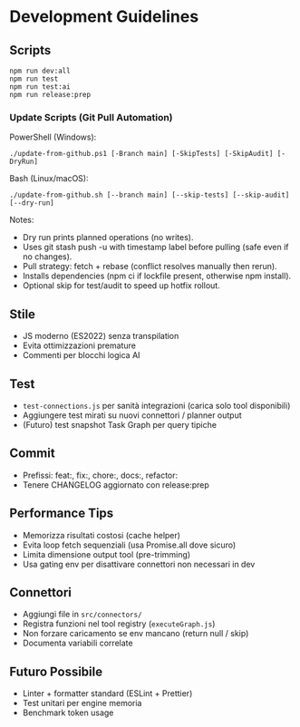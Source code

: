 # Development Guidelines

## Scripts
```
npm run dev:all
npm run test
npm run test:ai
npm run release:prep
```

### Update Scripts (Git Pull Automation)
PowerShell (Windows):
```
./update-from-github.ps1 [-Branch main] [-SkipTests] [-SkipAudit] [-DryRun]
```
Bash (Linux/macOS):
```
./update-from-github.sh [--branch main] [--skip-tests] [--skip-audit] [--dry-run]
```
Notes:
- Dry run prints planned operations (no writes).
- Uses git stash push -u with timestamp label before pulling (safe even if no changes).
- Pull strategy: fetch + rebase (conflict resolves manually then rerun).
- Installs dependencies (npm ci if lockfile present, otherwise npm install).
- Optional skip for test/audit to speed up hotfix rollout.


## Stile
- JS moderno (ES2022) senza transpilation
- Evita ottimizzazioni premature
- Commenti per blocchi logica AI

## Test
- `test-connections.js` per sanità integrazioni (carica solo tool disponibili)
- Aggiungere test mirati su nuovi connettori / planner output
- (Futuro) test snapshot Task Graph per query tipiche

## Commit
- Prefissi: feat:, fix:, chore:, docs:, refactor:
- Tenere CHANGELOG aggiornato con release:prep

## Performance Tips
- Memorizza risultati costosi (cache helper)
- Evita loop fetch sequenziali (usa Promise.all dove sicuro)
- Limita dimensione output tool (pre-trimming)
- Usa gating env per disattivare connettori non necessari in dev

## Connettori
- Aggiungi file in `src/connectors/`
- Registra funzioni nel tool registry (`executeGraph.js`)
- Non forzare caricamento se env mancano (return null / skip)
- Documenta variabili correlate

## Futuro Possibile
- Linter + formatter standard (ESLint + Prettier)
- Test unitari per engine memoria
- Benchmark token usage

